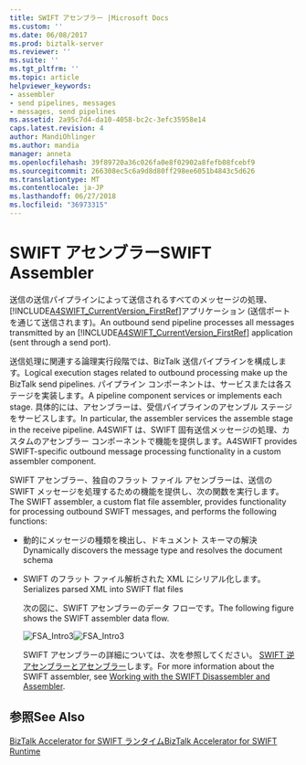 ```yaml
---
title: SWIFT アセンブラー |Microsoft Docs
ms.custom: ''
ms.date: 06/08/2017
ms.prod: biztalk-server
ms.reviewer: ''
ms.suite: ''
ms.tgt_pltfrm: ''
ms.topic: article
helpviewer_keywords:
- assembler
- send pipelines, messages
- messages, send pipelines
ms.assetid: 2a95c7d4-da10-4058-bc2c-3efc35958e14
caps.latest.revision: 4
author: MandiOhlinger
ms.author: mandia
manager: anneta
ms.openlocfilehash: 39f89720a36c026fa0e8f02902a8fefb08fcebf9
ms.sourcegitcommit: 266308ec5c6a9d8d80ff298ee6051b4843c5d626
ms.translationtype: MT
ms.contentlocale: ja-JP
ms.lasthandoff: 06/27/2018
ms.locfileid: "36973315"
---
```

# <a name="swift-assembler"></a><span data-ttu-id="612be-102">SWIFT アセンブラー</span><span class="sxs-lookup"><span data-stu-id="612be-102">SWIFT Assembler</span></span>
<span data-ttu-id="612be-103">送信の送信パイプラインによって送信されるすべてのメッセージの処理、[!INCLUDE[A4SWIFT_CurrentVersion_FirstRef](../../includes/a4swift-currentversion-firstref-md.md)]アプリケーション (送信ポートを通じて送信されます)。</span><span class="sxs-lookup"><span data-stu-id="612be-103">An outbound send pipeline processes all messages transmitted by an [!INCLUDE[A4SWIFT_CurrentVersion_FirstRef](../../includes/a4swift-currentversion-firstref-md.md)] application (sent through a send port).</span></span>  
  
 <span data-ttu-id="612be-104">送信処理に関連する論理実行段階では、BizTalk 送信パイプラインを構成します。</span><span class="sxs-lookup"><span data-stu-id="612be-104">Logical execution stages related to outbound processing make up the BizTalk send pipelines.</span></span> <span data-ttu-id="612be-105">パイプライン コンポーネントは、サービスまたは各ステージを実装します。</span><span class="sxs-lookup"><span data-stu-id="612be-105">A pipeline component services or implements each stage.</span></span> <span data-ttu-id="612be-106">具体的には、アセンブラーは、受信パイプラインのアセンブル ステージをサービスします。</span><span class="sxs-lookup"><span data-stu-id="612be-106">In particular, the assembler services the assemble stage in the receive pipeline.</span></span> <span data-ttu-id="612be-107">A4SWIFT は、SWIFT 固有送信メッセージの処理、カスタムのアセンブラー コンポーネントで機能を提供します。</span><span class="sxs-lookup"><span data-stu-id="612be-107">A4SWIFT provides SWIFT-specific outbound message processing functionality in a custom assembler component.</span></span>  
  
 <span data-ttu-id="612be-108">SWIFT アセンブラー、独自のフラット ファイル アセンブラーは、送信の SWIFT メッセージを処理するための機能を提供し、次の関数を実行します。</span><span class="sxs-lookup"><span data-stu-id="612be-108">The SWIFT assembler, a custom flat file assembler, provides functionality for processing outbound SWIFT messages, and performs the following functions:</span></span>  
  
- <span data-ttu-id="612be-109">動的にメッセージの種類を検出し、ドキュメント スキーマの解決</span><span class="sxs-lookup"><span data-stu-id="612be-109">Dynamically discovers the message type and resolves the document schema</span></span>  
  
- <span data-ttu-id="612be-110">SWIFT のフラット ファイル解析された XML にシリアル化します。</span><span class="sxs-lookup"><span data-stu-id="612be-110">Serializes parsed XML into SWIFT flat files</span></span>  
  
  <span data-ttu-id="612be-111">次の図に、SWIFT アセンブラーのデータ フローです。</span><span class="sxs-lookup"><span data-stu-id="612be-111">The following figure shows the SWIFT assembler data flow.</span></span>  
  
  <span data-ttu-id="612be-112">![](../../adapters-and-accelerators/accelerator-swift/media/fsa-intro3.gif "FSA_Intro3")</span><span class="sxs-lookup"><span data-stu-id="612be-112">![](../../adapters-and-accelerators/accelerator-swift/media/fsa-intro3.gif "FSA_Intro3")</span></span>  
  
  <span data-ttu-id="612be-113">SWIFT アセンブラーの詳細については、次を参照してください。 [SWIFT 逆アセンブラーとアセンブラー](../../adapters-and-accelerators/accelerator-swift/working-with-the-swift-disassembler-and-assembler.md)します。</span><span class="sxs-lookup"><span data-stu-id="612be-113">For more information about the SWIFT assembler, see [Working with the SWIFT Disassembler and Assembler](../../adapters-and-accelerators/accelerator-swift/working-with-the-swift-disassembler-and-assembler.md).</span></span>  
  
## <a name="see-also"></a><span data-ttu-id="612be-114">参照</span><span class="sxs-lookup"><span data-stu-id="612be-114">See Also</span></span>  
 [<span data-ttu-id="612be-115">BizTalk Accelerator for SWIFT ランタイム</span><span class="sxs-lookup"><span data-stu-id="612be-115">BizTalk Accelerator for SWIFT Runtime</span></span>](../../adapters-and-accelerators/accelerator-swift/biztalk-accelerator-for-swift-runtime.md)